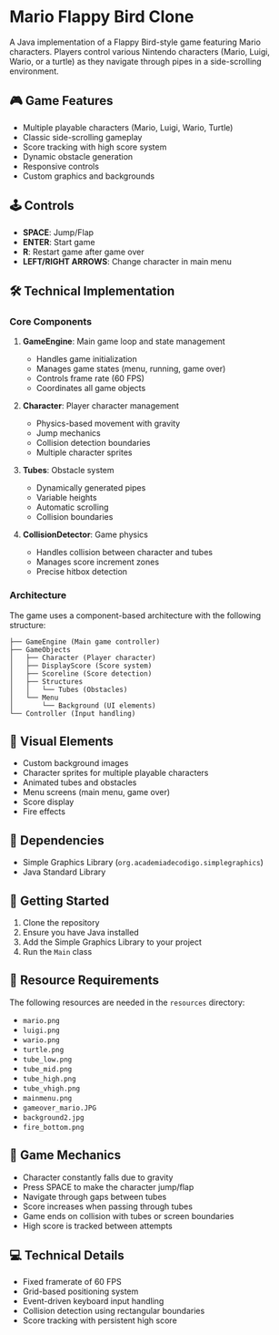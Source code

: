 # Mario Flappy Bird Clone

A Java implementation of a Flappy Bird-style game featuring Mario characters. Players control various Nintendo characters (Mario, Luigi, Wario, or a turtle) as they navigate through pipes in a side-scrolling environment.

## 🎮 Game Features

- Multiple playable characters (Mario, Luigi, Wario, Turtle)
- Classic side-scrolling gameplay
- Score tracking with high score system
- Dynamic obstacle generation
- Responsive controls
- Custom graphics and backgrounds

## 🕹️ Controls

- **SPACE**: Jump/Flap
- **ENTER**: Start game
- **R**: Restart game after game over
- **LEFT/RIGHT ARROWS**: Change character in main menu

## 🛠️ Technical Implementation

### Core Components

1. **GameEngine**: Main game loop and state management
   - Handles game initialization
   - Manages game states (menu, running, game over)
   - Controls frame rate (60 FPS)
   - Coordinates all game objects

2. **Character**: Player character management
   - Physics-based movement with gravity
   - Jump mechanics
   - Collision detection boundaries
   - Multiple character sprites

3. **Tubes**: Obstacle system
   - Dynamically generated pipes
   - Variable heights
   - Automatic scrolling
   - Collision boundaries

4. **CollisionDetector**: Game physics
   - Handles collision between character and tubes
   - Manages score increment zones
   - Precise hitbox detection

### Architecture

The game uses a component-based architecture with the following structure:

```
├── GameEngine (Main game controller)
├── GameObjects
│   ├── Character (Player character)
│   ├── DisplayScore (Score system)
│   ├── Scoreline (Score detection)
│   ├── Structures
│   │   └── Tubes (Obstacles)
│   └── Menu
│       └── Background (UI elements)
└── Controller (Input handling)
```

## 🎨 Visual Elements

- Custom background images
- Character sprites for multiple playable characters
- Animated tubes and obstacles
- Menu screens (main menu, game over)
- Score display
- Fire effects

## 🔧 Dependencies

- Simple Graphics Library (`org.academiadecodigo.simplegraphics`)
- Java Standard Library

## 🚀 Getting Started

1. Clone the repository
2. Ensure you have Java installed
3. Add the Simple Graphics Library to your project
4. Run the `Main` class

## 📁 Resource Requirements

The following resources are needed in the `resources` directory:
- `mario.png`
- `luigi.png`
- `wario.png`
- `turtle.png`
- `tube_low.png`
- `tube_mid.png`
- `tube_high.png`
- `tube_vhigh.png`
- `mainmenu.png`
- `gameover_mario.JPG`
- `background2.jpg`
- `fire_bottom.png`

## 🎯 Game Mechanics

- Character constantly falls due to gravity
- Press SPACE to make the character jump/flap
- Navigate through gaps between tubes
- Score increases when passing through tubes
- Game ends on collision with tubes or screen boundaries
- High score is tracked between attempts

## 💻 Technical Details

- Fixed framerate of 60 FPS
- Grid-based positioning system
- Event-driven keyboard input handling
- Collision detection using rectangular boundaries
- Score tracking with persistent high score
